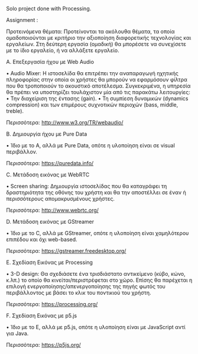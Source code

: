 Solo project done with Processing.

Assignment :

Προτεινόμενα θέματα: Προτείνονται τα ακόλουθα θέματα, τα οποία ομαδοποιούνται με κριτήριο την αξιοποίηση διαφορετικής τεχνολογίας και εργαλείων. Στη δεύτερη εργασία
(ομαδική) θα μπορέσετε να συνεχίσετε με το ίδιο εργαλείο, ή να αλλάξετε εργαλείο.


Α. Επεξεργασία ήχου με Web Audio

  • Audio Mixer: H ιστοσελίδα θα επιτρέπει την αναπαραγωγή ηχητικής πληροφορίας
    στην οποία οι χρήστες θα μπορούν να εφαρμόσουν φίλτρα που θα τροποποιούν το
    ακουστικό αποτέλεσμα. Συγκεκριμένα, η υπηρεσία θα πρέπει να υποστηρίζει
    τουλάχιστον μία από τις παρακάτω λειτουργίες:
    • Την διαχείριση της έντασης (gain).
    • Τη συμπίεση δυναμικών (dynamics compression) και των επιμέρους συχνoτικών περιοχών (bass, middle, treble).
  
  Περισσότερα: http://www.w3.org/TR/webaudio/
  
  

B. Δημιουργία ήχου με Pure Data

  • Ίδιο με το A, αλλά με Pure Data, οπότε η υλοποίηση είναι σε visual περιβάλλον.

Περισσότερα: https://puredata.info/



C. Μετάδοση εικόνας με WebRTC

  • Screen sharing: Δημιουργία ιστοσελίδας που θα καταγράφει τη δραστηριότητα της
    οθόνης του χρήστη και θα την αποστέλλει σε έναν ή περισσότερους
    απομακρυσμένους χρήστες.

  Περισσότερα: http://www.webrtc.org/



D. Μετάδοση εικόνας με GStreamer

  • Ίδιο με το C, αλλά με GStreamer, οπότε η υλοποίηση είναι χαμηλότερου επιπέδου και όχι web-based.
  
  Περισσότερα: https://gstreamer.freedesktop.org/
  
  
  
E. Σχεδίαση Εικόνας με Processing

  • 3-D design: Θα σχεδιάσετε ένα τρισδιάστατο αντικείμενο (κύβο, κώνο, κ.λπ.) το οποίο θα κινείται/περιστρέφεται στο χώρο. Επίσης θα παρέχεται η επιλογή
    ενεργοποίησης/απενεργοποίησης της πηγής φωτός του περιβάλλοντος με βάσει το
    κλικ του ποντικιού του χρήστη.
  
  Περισσότερα: https://processing.org/
  
  
  
F. Σχεδίαση Εικόνας με p5.js

  • Ίδιο με το E, αλλά με p5.js, οπότε η υλοποίηση είναι με JavaScript αντί για Java.
  
  Περισσότερα: https://p5js.org/
